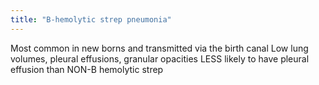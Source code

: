 ```yaml
---
title: "B-hemolytic strep pneumonia"
---
```

Most common in new borns and transmitted via the birth canal
Low lung volumes, pleural effusions, granular opacities
LESS likely to have pleural effusion than NON-B hemolytic strep

